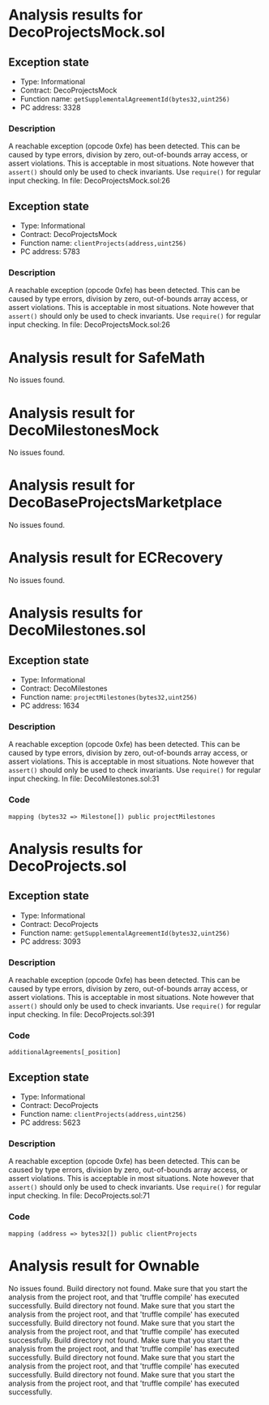 # Analysis results for DecoProjectsMock.sol

## Exception state

- Type: Informational
- Contract: DecoProjectsMock
- Function name: `getSupplementalAgreementId(bytes32,uint256)`
- PC address: 3328

### Description

A reachable exception (opcode 0xfe) has been detected. This can be caused by type errors, division by zero, out-of-bounds array access, or assert violations. This is acceptable in most situations. Note however that `assert()` should only be used to check invariants. Use `require()` for regular input checking.
In file: DecoProjectsMock.sol:26

## Exception state

- Type: Informational
- Contract: DecoProjectsMock
- Function name: `clientProjects(address,uint256)`
- PC address: 5783

### Description

A reachable exception (opcode 0xfe) has been detected. This can be caused by type errors, division by zero, out-of-bounds array access, or assert violations. This is acceptable in most situations. Note however that `assert()` should only be used to check invariants. Use `require()` for regular input checking.
In file: DecoProjectsMock.sol:26

# Analysis result for SafeMath

No issues found.
# Analysis result for DecoMilestonesMock

No issues found.
# Analysis result for DecoBaseProjectsMarketplace

No issues found.
# Analysis result for ECRecovery

No issues found.
# Analysis results for DecoMilestones.sol

## Exception state

- Type: Informational
- Contract: DecoMilestones
- Function name: `projectMilestones(bytes32,uint256)`
- PC address: 1634

### Description

A reachable exception (opcode 0xfe) has been detected. This can be caused by type errors, division by zero, out-of-bounds array access, or assert violations. This is acceptable in most situations. Note however that `assert()` should only be used to check invariants. Use `require()` for regular input checking.
In file: DecoMilestones.sol:31

### Code

```
mapping (bytes32 => Milestone[]) public projectMilestones
```

# Analysis results for DecoProjects.sol

## Exception state

- Type: Informational
- Contract: DecoProjects
- Function name: `getSupplementalAgreementId(bytes32,uint256)`
- PC address: 3093

### Description

A reachable exception (opcode 0xfe) has been detected. This can be caused by type errors, division by zero, out-of-bounds array access, or assert violations. This is acceptable in most situations. Note however that `assert()` should only be used to check invariants. Use `require()` for regular input checking.
In file: DecoProjects.sol:391

### Code

```
additionalAgreements[_position]
```

## Exception state

- Type: Informational
- Contract: DecoProjects
- Function name: `clientProjects(address,uint256)`
- PC address: 5623

### Description

A reachable exception (opcode 0xfe) has been detected. This can be caused by type errors, division by zero, out-of-bounds array access, or assert violations. This is acceptable in most situations. Note however that `assert()` should only be used to check invariants. Use `require()` for regular input checking.
In file: DecoProjects.sol:71

### Code

```
mapping (address => bytes32[]) public clientProjects
```

# Analysis result for Ownable

No issues found.
Build directory not found. Make sure that you start the analysis from the project root, and that 'truffle compile' has executed successfully.
Build directory not found. Make sure that you start the analysis from the project root, and that 'truffle compile' has executed successfully.
Build directory not found. Make sure that you start the analysis from the project root, and that 'truffle compile' has executed successfully.
Build directory not found. Make sure that you start the analysis from the project root, and that 'truffle compile' has executed successfully.
Build directory not found. Make sure that you start the analysis from the project root, and that 'truffle compile' has executed successfully.
Build directory not found. Make sure that you start the analysis from the project root, and that 'truffle compile' has executed successfully.
